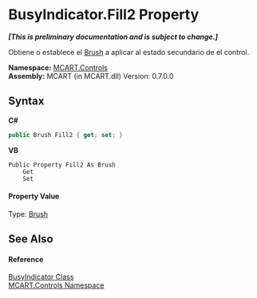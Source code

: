 # BusyIndicator.Fill2 Property 
 _**\[This is preliminary documentation and is subject to change.\]**_

Obtiene o establece el <a href="http://msdn2.microsoft.com/es-es/library/ms634880" target="_blank">Brush</a> a aplicar al estado secundario de el control.

**Namespace:**&nbsp;<a href="1c9d7a8e-81d4-838a-f87d-7379b253b6ce">MCART.Controls</a><br />**Assembly:**&nbsp;MCART (in MCART.dll) Version: 0.7.0.0

## Syntax

**C#**<br />
``` C#
public Brush Fill2 { get; set; }
```

**VB**<br />
``` VB
Public Property Fill2 As Brush
	Get
	Set
```


#### Property Value
Type: <a href="http://msdn2.microsoft.com/es-es/library/ms634880" target="_blank">Brush</a>

## See Also


#### Reference
<a href="15de41d6-b416-ff31-55b6-bcf101bdba2f">BusyIndicator Class</a><br /><a href="1c9d7a8e-81d4-838a-f87d-7379b253b6ce">MCART.Controls Namespace</a><br />